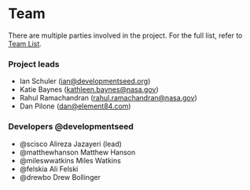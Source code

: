 # Team

There are multiple parties involved in the project. For the full list, refer to [Team List](https://github.com/developmentseed/nasa_internal/blob/master/docs/Cumulus%20Team%20Members.pdf).

### Project leads

- Ian Schuler (ian@developmentseed.org)
- Katie Baynes (kathleen.baynes@nasa.gov)
- Rahul Ramachandran (rahul.ramachandran@nasa.gov)
- Dan Pilone (dan@element84.com)

### Developers @developmentseed

- @scisco Alireza Jazayeri (lead)
- @matthewhanson Matthew Hanson
- @mileswwatkins Miles Watkins
- @felskia Ali Felski
- @drewbo Drew Bollinger
